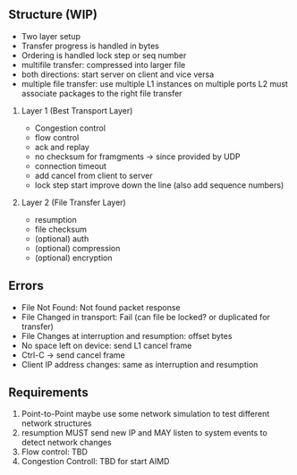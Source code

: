 ## Structure (WIP)

- Two layer setup
- Transfer progress is handled in bytes
- Ordering is handled lock step or seq number
- multifile transfer: compressed into larger file
- both directions: start server on client and vice versa
- multiple file transfer: use multiple L1 instances on multiple ports L2 must associate packages to the right file transfer

1. Layer 1 (Best Transport Layer) 
    - Congestion control
    - flow control
    - ack and replay
    - no checksum for framgments -> since provided by UDP
    - connection timeout
    - add cancel from client to server
    - lock step start improve down the line (also add sequence numbers)

2. Layer 2 (File Transfer Layer)
    - resumption
    - file checksum
    - (optional) auth
    - (optional) compression
    - (optional) encryption

## Errors

- File Not Found: Not found packet response
- File Changed in transport: Fail (can file be locked? or duplicated for transfer)
- File Changes at interruption and resumption: offset bytes
- No space left on device: send L1 cancel frame
- Ctrl-C -> send cancel frame
- Client IP address changes: same as interruption and resumption

## Requirements

1. Point-to-Point maybe use some network simulation to test different network structures
2. resumption MUST send new IP and MAY listen to system events to detect network changes
3. Flow control: TBD
4. Congestion Controll: TBD for start AIMD
